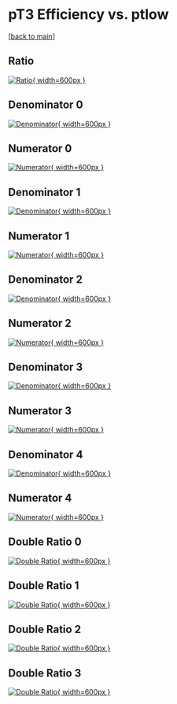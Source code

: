 # pT3 Efficiency vs. ptlow

[[back to main](./)]



## Ratio

[![Ratio](../mtv/var/pT3_base_0_-1_eff_ptlow.png){ width=600px }](../mtv/var/pT3_base_0_-1_eff_ptlow.pdf)

## Denominator 0

[![Denominator](../mtv/den/pT3_base_0_-1_eff_ptlow_den0.png){ width=600px }](../mtv/den/pT3_base_0_-1_eff_ptlow_den0.pdf)

## Numerator 0

[![Numerator](../mtv/num/pT3_base_0_-1_eff_ptlow_num0.png){ width=600px }](../mtv/num/pT3_base_0_-1_eff_ptlow_num0.pdf)

## Denominator 1

[![Denominator](../mtv/den/pT3_base_0_-1_eff_ptlow_den1.png){ width=600px }](../mtv/den/pT3_base_0_-1_eff_ptlow_den1.pdf)

## Numerator 1

[![Numerator](../mtv/num/pT3_base_0_-1_eff_ptlow_num1.png){ width=600px }](../mtv/num/pT3_base_0_-1_eff_ptlow_num1.pdf)

## Denominator 2

[![Denominator](../mtv/den/pT3_base_0_-1_eff_ptlow_den2.png){ width=600px }](../mtv/den/pT3_base_0_-1_eff_ptlow_den2.pdf)

## Numerator 2

[![Numerator](../mtv/num/pT3_base_0_-1_eff_ptlow_num2.png){ width=600px }](../mtv/num/pT3_base_0_-1_eff_ptlow_num2.pdf)

## Denominator 3

[![Denominator](../mtv/den/pT3_base_0_-1_eff_ptlow_den3.png){ width=600px }](../mtv/den/pT3_base_0_-1_eff_ptlow_den3.pdf)

## Numerator 3

[![Numerator](../mtv/num/pT3_base_0_-1_eff_ptlow_num3.png){ width=600px }](../mtv/num/pT3_base_0_-1_eff_ptlow_num3.pdf)

## Denominator 4

[![Denominator](../mtv/den/pT3_base_0_-1_eff_ptlow_den4.png){ width=600px }](../mtv/den/pT3_base_0_-1_eff_ptlow_den4.pdf)

## Numerator 4

[![Numerator](../mtv/num/pT3_base_0_-1_eff_ptlow_num4.png){ width=600px }](../mtv/num/pT3_base_0_-1_eff_ptlow_num4.pdf)

## Double Ratio 0

[![Double Ratio](../mtv/ratio/pT3_base_0_-1_eff_ptlow_ratio0.png){ width=600px }](../mtv/ratio/pT3_base_0_-1_eff_ptlow_ratio0.pdf)

## Double Ratio 1

[![Double Ratio](../mtv/ratio/pT3_base_0_-1_eff_ptlow_ratio1.png){ width=600px }](../mtv/ratio/pT3_base_0_-1_eff_ptlow_ratio1.pdf)

## Double Ratio 2

[![Double Ratio](../mtv/ratio/pT3_base_0_-1_eff_ptlow_ratio2.png){ width=600px }](../mtv/ratio/pT3_base_0_-1_eff_ptlow_ratio2.pdf)

## Double Ratio 3

[![Double Ratio](../mtv/ratio/pT3_base_0_-1_eff_ptlow_ratio3.png){ width=600px }](../mtv/ratio/pT3_base_0_-1_eff_ptlow_ratio3.pdf)

